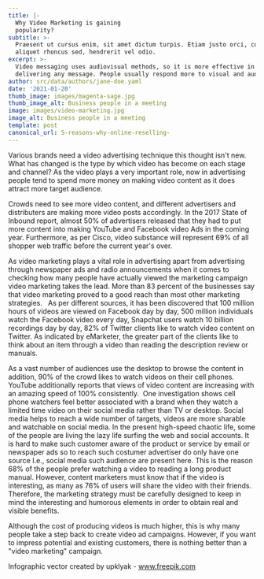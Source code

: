 ```yaml
---
title: |-
  Why Video Marketing is gaining
  popularity?
subtitle: >-
  Praesent ut cursus enim, sit amet dictum turpis. Etiam justo orci, consectetur
  aliquet rhoncus sed, hendrerit vel odio.
excerpt: >-
  Video messaging uses audiovisual methods, so it is more effective in
  delivering any message. People usually respond more to visual and audio format
author: src/data/authors/jane-doe.yaml
date: '2021-01-20'
thumb_image: images/magenta-sage.jpg
thumb_image_alt: Business people in a meeting
image: images/video-marketing.jpg
image_alt: Business people in a meeting
template: post
canonical_url: 5-reasons-why-online-reselling-
---
```

Various brands need a video advertising technique this thought isn't new. What has changed is the type by which video has become on each stage and channel? As the video plays a very important role, now in advertising people tend to spend more money on making video content as it does attract more target audience.

Crowds need to see more video content, and different advertisers and distributers are making more video posts accordingly. In the 2017 State of Inbound report, almost 50% of advertisers released that they had to put more content into making YouTube and Facebook video Ads in the coming year. Furthermore, as per Cisco, video substance will represent 69% of all shopper web traffic before the current year's over.

As video marketing plays a vital role in advertising apart from advertising through newspaper ads and radio announcements when it comes to checking how many people have actually viewed the marketing campaign video marketing takes the lead. More than 83 percent of the businesses say that video marketing proved to a good reach than most other marketing strategies.   As per different sources, it has been discovered that 100 million hours of videos are viewed on Facebook day by day, 500 million individuals watch the Facebook video every day, Snapchat users watch 10 billion recordings day by day, 82% of Twitter clients like to watch video content on Twitter. As indicated by eMarketer, the greater part of the clients like to think about an item through a video than reading the description review or manuals.

As a vast number of audiences use the desktop to browse the content in addition, 90% of the crowd likes to watch videos on their cell phones. YouTube additionally reports that views of video content are increasing with an amazing speed of 100% consistently.  One investigation shows cell phone watchers feel better associated with a brand when they watch a limited time video on their social media rather than TV or desktop. Social media helps to reach a wide number of targets, videos are more sharable and watchable on social media. In the present high-speed chaotic life, some of the people are living the lazy life surfing the web and social accounts. It is hard to make such customer aware of the product or service by email or newspaper ads so to reach such costumer advertiser do only have one source I.e., social media such audience are present here. This is the reason 68% of the people prefer watching a video to reading a long product manual. However, content marketers must know that if the video is interesting, as many as 76% of users will share the video with their friends. Therefore, the marketing strategy must be carefully designed to keep in mind the interesting and humorous elements in order to obtain real and visible benefits.

Although the cost of producing videos is much higher, this is why many people take a step back to create video ad campaigns. However, if you want to impress potential and existing customers, there is nothing better than a "video marketing" campaign.



Infographic vector created by upklyak - www.freepik.com
